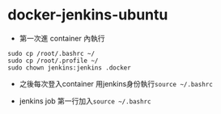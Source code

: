 # docker-jenkins-ubuntu
- 第一次進 container 內執行
```
sudo cp /root/.bashrc ~/
sudo cp /root/.profile ~/
sudo chown jenkins:jenkins .docker
```
- 之後每次登入container 用jenkins身份執行`source ~/.bashrc`

- jenkins job 第一行加入`source ~/.bashrc`
